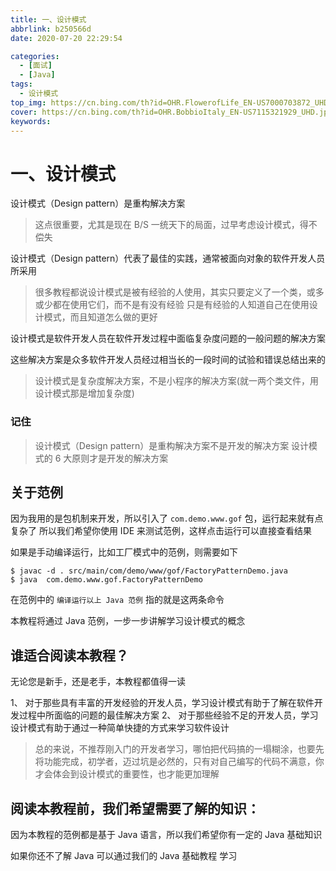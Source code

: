 ```yaml
---
title: 一、设计模式
abbrlink: b250566d
date: 2020-07-20 22:29:54

categories:
  - [面试]
  - [Java]
tags:
  - 设计模式
top_img: https://cn.bing.com/th?id=OHR.FlowerofLife_EN-US7000703872_UHD.jpg
cover: https://cn.bing.com/th?id=OHR.BobbioItaly_EN-US7115321929_UHD.jpg
keywords:  
---
```

# 一、设计模式

设计模式（Design pattern）是重构解决方案

> 这点很重要，尤其是现在 B/S 一统天下的局面，过早考虑设计模式，得不偿失

设计模式（Design pattern）代表了最佳的实践，通常被面向对象的软件开发人员所采用

> 很多教程都说设计模式是被有经验的人使用，其实只要定义了一个类，或多或少都在使用它们，而不是有没有经验 只是有经验的人知道自己在使用设计模式，而且知道怎么做的更好

设计模式是软件开发人员在软件开发过程中面临复杂度问题的一般问题的解决方案

这些解决方案是众多软件开发人员经过相当长的一段时间的试验和错误总结出来的

> 设计模式是复杂度解决方案，不是小程序的解决方案(就一两个类文件，用设计模式那是增加复杂度)

### 记住

> 设计模式（Design pattern）是重构解决方案不是开发的解决方案
> 设计模式的 6 大原则才是开发的解决方案

## 关于范例

因为我用的是包机制来开发，所以引入了 `com.demo.www.gof` 包，运行起来就有点复杂了 所以我们希望你使用 IDE 来测试范例，这样点击运行可以直接查看结果

如果是手动编译运行，比如工厂模式中的范例，则需要如下

```
$ javac -d . src/main/com/demo/www/gof/FactoryPatternDemo.java
$ java  com.demo.www.gof.FactoryPatternDemo
```

在范例中的 `编译运行以上 Java 范例` 指的就是这两条命令

本教程将通过 Java 范例，一步一步讲解学习设计模式的概念

## 谁适合阅读本教程？

无论您是新手，还是老手，本教程都值得一读

1、 对于那些具有丰富的开发经验的开发人员，学习设计模式有助于了解在软件开发过程中所面临的问题的最佳解决方案
2、 对于那些经验不足的开发人员，学习设计模式有助于通过一种简单快捷的方式来学习软件设计

> 总的来说，不推荐刚入门的开发者学习，哪怕把代码搞的一塌糊涂，也要先将功能完成，初学者，迈过坑是必然的，只有对自己编写的代码不满意，你才会体会到设计模式的重要性，也才能更加理解

## 阅读本教程前，我们希望需要了解的知识：

因为本教程的范例都是基于 Java 语言，所以我们希望你有一定的 Java 基础知识

如果你还不了解 Java 可以通过我们的 Java 基础教程 学习